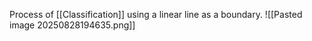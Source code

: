 Process of [[Classification]] using a linear line as a boundary.
![[Pasted image 20250828194635.png]]